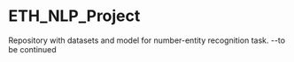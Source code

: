 # ETH_NLP_Project

Repository with datasets  and model  for number-entity recognition task.
--to be continued
